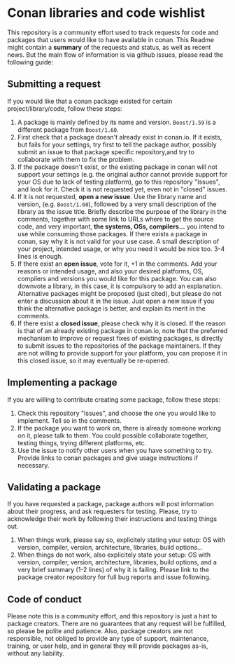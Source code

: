 # Conan libraries and code wishlist

This repository is a community effort used to track requests for code and packages that users would like to have available
in conan. This Readme might contain a **summary** of the requests and status, as well as recent news. But the
main flow of information is via github issues, please read the following guide:


## Submitting a request

If you would like that a conan package existed for certain project/library/code, follow these steps:

1. A package is mainly defined by its name and version. `Boost/1.59` is a different package from `Boost/1.60`.
2. First check that a package doesn't already exist in conan.io. If it exists, but fails for your settings, try
first to tell the package author, possibly submit an issue to that package specific repository,and try to
collaborate with them to fix the problem. 
3. If the package doesn't exist, or the existing package in conan will not support your settings (e.g. the
original author cannot provide support for your OS due to lack of testing platform), go to 
this repository "Issues", and look for it. Check it is not requested yet, even not in "closed" issues.
4. If it is not requested, **open a new issue**. Use the library name and version, (e.g. `Boost/1.60`),
followed by a very small description of the library as the issue title. 
Briefly describe the purpose of the library in the comments, together with some link
to URLs where to get the source code, and very important, **the systems, OSs, compilers...** you intend to use
while consuming those packages. If there exists a package in conan, say why it is not valid for
your use case. A small description of your project, intended usage, or why you need
it would be nice too. 3-4 lines is enough.
5. If there exist an **open issue**, vote for it, +1 in the comments. Add your reasons or intended usage, and also
your desired platforms, OS, compilers and versions you would like for this package.
You can also downvote a library, in this case, it is compulsory to add an explanation. Alternative packages
might be proposed (just cited), but please do not enter a discussion about it in the issue. Just open a new issue if you
think the alternative package is better, and explain its merit in the comments.
6. If there exist a **closed issue**, please check why it is closed. If the reason is that of
an already existing package in conan.io, note that the preferred mechanism to improve or request fixes
of existing packages, is directly to submit issues to the repositories of the package maintainers. If
they are not willing to provide support for your platform, you can propose it in this closed issue, so it may
eventually be re-opened.

## Implementing a package

If you are willing to contribute creating some package, follow these steps:

1. Check this repository "Issues", and choose the one you would like to implement. Tell so in the comments.
2. If the package you want to work on, there is already someone working on it, please talk to them. You
could possible collaborate together, testing things, trying different platforms, etc.
3. Use the issue to notify other users when you have something to try. Provide links to conan packages and
give usage instructions if necessary.


## Validating a package

If you have requested a package, package authors will post information about their progress, and ask
requesters for testing. Please, try to acknowledge their work by following their instructions and
testing things out.

1. When things work, please say so, explicitely stating your setup: OS with version, compiler, version,
architecture, libraries, build options...
2. When things do not work, also explicitely state your setup: OS with version, compiler, version,
architecture, libraries, build options, and a very brief summary (1-2 lines) of why it is failing. Please link
to the package creator repository for full bug reports and issue following.


## Code of conduct

Please note this is a community effort, and this repository is just a hint to package creators.
There are no guarantees that any request will be fulfilled, so
please be polite and patience. Also, package creators are not responsible, not obliged to provide
any type of support, maintenance, training, or user help, and in general they will provide
packages as-is, without any liability. 

